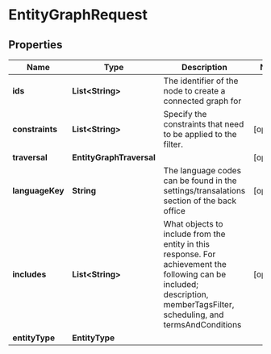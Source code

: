 

# EntityGraphRequest



## Properties

| Name | Type | Description | Notes |
|------------ | ------------- | ------------- | -------------|
|**ids** | **List&lt;String&gt;** | The identifier of the node to create a connected graph for |  |
|**constraints** | **List&lt;String&gt;** | Specify the constraints that need to be applied to the filter. |  [optional] |
|**traversal** | **EntityGraphTraversal** |  |  [optional] |
|**languageKey** | **String** | The language codes can be found in the settings/transalations section of the back office |  [optional] |
|**includes** | **List&lt;String&gt;** | What objects to include from the entity in this response. For achievement the following can be included; description, memberTagsFilter, scheduling, and termsAndConditions |  [optional] |
|**entityType** | **EntityType** |  |  |



